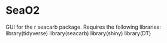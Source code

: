 # SeaO2
GUI for the r seacarb package. Requires the following libraries: library(tidyverse) library(seacarb) library(shiny) library(DT)
